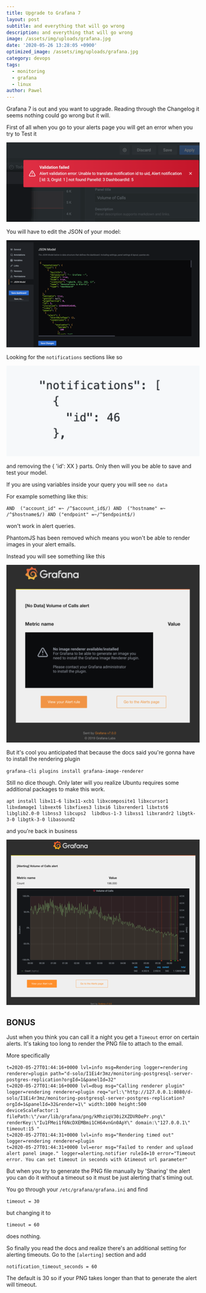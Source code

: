 ```yaml
---
title: Upgrade to Grafana 7
layout: post
subtitle: and everything that will go wrong
description: and everything that will go wrong
image: /assets/img/uploads/grafana.jpg
date: '2020-05-26 13:28:05 +0900'
optimized_image: /assets/img/uploads/grafana.jpg
category: devops
tags:
  - monitoring
  - grafana
  - linux
author: Pawel
---
```


Grafana 7 is out and you want to upgrade. Reading through the Changelog it seems nothing could go wrong but it will.

First of all when you go to your alerts page you will get an error when you try to Test it

![grafana](/assets/img/uploads/grafana4.png)

You will have to edit the JSON of your model:

![grafana](/assets/img/uploads/grafana5.png)

Looking for the `notifications` sections like so

![grafana](/assets/img/uploads/grafana6.png)

and removing the { 'id': XX } parts. Only then will you be able to save and test your model.

If you are using variables inside your query you will see `no data`

For example something like this:

```
AND  ("account_id" =~ /^$account_id$/) AND  ("hostname" =~ /^$hostname$/) AND ("endpoint" =~/^$endpoint$/)
```

won't work in alert queries.

PhantomJS has been removed which means you won't be able to render images in your alert emails.

Instead you will see something like this

![grafana](/assets/img/uploads/grafana2.png)

But it's cool you anticipated that because the docs said you're gonna have to install the rendering plugin

`grafana-cli plugins install grafana-image-renderer`

Still no dice though. Only later will you realize Ubuntu requires some additional packages to make this work. 

```
apt install libx11-6 libx11-xcb1 libxcomposite1 libxcursor1 libxdamage1 libxext6 libxfixes3 libxi6 libxrender1 libxtst6 libglib2.0-0 libnss3 libcups2  libdbus-1-3 libxss1 libxrandr2 libgtk-3-0 libgtk-3-0 libasound2
```

and you're back in business

![grafana](/assets/img/uploads/grafana3.png)

## BONUS

Just when you think you can call it a night you get a `Timeout` error on certain alerts. It's taking too long to render the PNG file to attach to the email.

More specifically

```
t=2020-05-27T01:44:16+0000 lvl=info msg=Rendering logger=rendering renderer=plugin path="d-solo/I1Ei4r3mz/monitoring-postgresql-server-postgres-replication?orgId=1&panelId=32"
t=2020-05-27T01:44:16+0000 lvl=dbug msg="Calling renderer plugin" logger=rendering renderer=plugin req="url:\"http://127.0.0.1:8080/d-solo/I1Ei4r3mz/monitoring-postgresql-server-postgres-replication?orgId=1&panelId=32&render=1\" width:1000 height:500 deviceScaleFactor:1 filePath:\"/var/lib/grafana/png/kMhziqV30i2XZDVROePr.png\" renderKey:\"Iu1FMei1f6NcDXEMBmi1CH64vnGn0ApY\" domain:\"127.0.0.1\" timeout:15 "
t=2020-05-27T01:44:31+0000 lvl=info msg="Rendering timed out" logger=rendering renderer=plugin
t=2020-05-27T01:44:31+0000 lvl=eror msg="Failed to render and upload alert panel image." logger=alerting.notifier ruleId=10 error="Timeout error. You can set timeout in seconds with &timeout url parameter"
```

But when you try to generate the PNG file manually by 'Sharing' the alert you can do it without a timeout so it must be just alerting that's timing out.

You go through your `/etc/grafana/grafana.ini` and find 

```
timeout = 30
```

but changing it to 

```
timeout = 60
```

does nothing.

So finally you read the docs and realize there's an additional setting for alerting timeouts. Go to the `[alerting]` section and add

```
notification_timeout_seconds = 60
```

The default is 30 so if your PNG takes longer than that to generate the alert will timeout.
